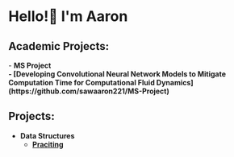 <h1> Hello!👋 I'm Aaron </h1>
<h2>Academic Projects: </h2>
- <b> MS Project </br>
  - [Developing Convolutional Neural Network Models to Mitigate Computation Time for Computational Fluid Dynamics](https://github.com/sawaaron221/MS-Project)

<h2>Projects:</h2>

- <b>Data Structures </b>
  - [Praciting]()
